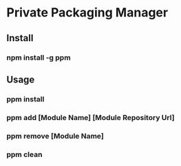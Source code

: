 # Private Packaging Manager

## Install
### npm install -g ppm

## Usage
### ppm install
### ppm add [Module Name] [Module Repository Url]
### ppm remove [Module Name]
### ppm clean
